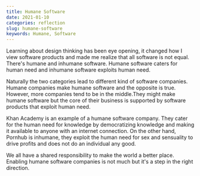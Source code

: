 ```yaml
---
title: Humane Software
date: 2021-01-10
categories: reflection
slug: humane-software
keywords: Humane, Software
---
```



Learning about design thinking has been eye opening, it changed how I view software products and made me realize that all software is not equal. There's humane and inhumane software. Humane software caters for human need and inhumane software exploits human need. 

Naturally the two categories lead to different kind of software companies. Humane companies make humane software and the opposite is true. However, more companies tend to be in the middle.They might make humane software but the core of their business is supported by software products that exploit human need.

Khan Academy is an example of a humane software company. They cater for the human need for knowledge by democratizing knowledge and making it available to anyone with an internet connection. On the other hand, Pornhub is inhumane, they exploit the human need for sex and sensuality to drive profits and does not do an individual any good.

We all have a shared responsibility to make the world a better place. Enabling humane software companies is not much but it's a step in the right direction.